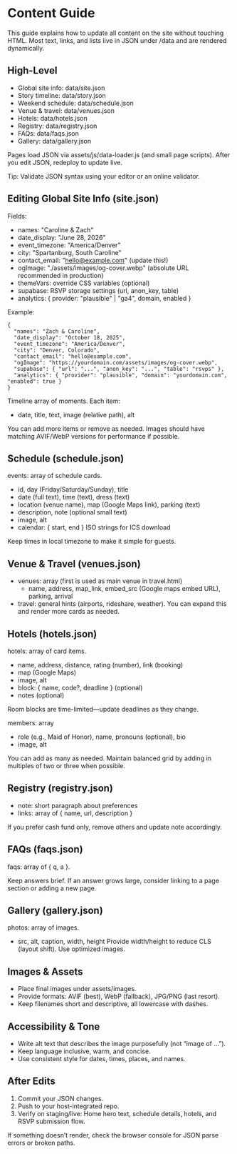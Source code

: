 # Content Guide

This guide explains how to update all content on the site without touching HTML. Most text, links, and lists live in JSON under /data and are rendered dynamically.

## High-Level

- Global site info: data/site.json
- Story timeline: data/story.json
- Weekend schedule: data/schedule.json
- Venue & travel: data/venues.json
- Hotels: data/hotels.json
- Registry: data/registry.json
- FAQs: data/faqs.json
- Gallery: data/gallery.json

Pages load JSON via assets/js/data-loader.js (and small page scripts). After you edit JSON, redeploy to update live.

Tip: Validate JSON syntax using your editor or an online validator.

## Editing Global Site Info (site.json)

Fields:
- names: "Caroline & Zach"
- date_display: "June 28, 2026"
- event_timezone: "America/Denver"
- city: "Spartanburg, South Caroline"
- contact_email: "hello@example.com" (update this!)
- ogImage: "./assets/images/og-cover.webp" (absolute URL recommended in production)
- themeVars: override CSS variables (optional)
- supabase: RSVP storage settings (url, anon_key, table)
- analytics: { provider: "plausible" | "ga4", domain, enabled }

Example:
```
{
  "names": "Zach & Caroline",
  "date_display": "October 18, 2025",
  "event_timezone": "America/Denver",
  "city": "Denver, Colorado",
  "contact_email": "hello@example.com",
  "ogImage": "https://yourdomain.com/assets/images/og-cover.webp",
  "supabase": { "url": "...", "anon_key": "...", "table": "rsvps" },
  "analytics": { "provider": "plausible", "domain": "yourdomain.com", "enabled": true }
}
```

<!-- Our Story section removed -->

Timeline array of moments. Each item:
- date, title, text, image (relative path), alt

You can add more items or remove as needed. Images should have matching AVIF/WebP versions for performance if possible.

## Schedule (schedule.json)

events: array of schedule cards.
- id, day (Friday/Saturday/Sunday), title
- date (full text), time (text), dress (text)
- location (venue name), map (Google Maps link), parking (text)
- description, note (optional small text)
- image, alt
- calendar: { start, end } ISO strings for ICS download

Keep times in local timezone to make it simple for guests.

## Venue & Travel (venues.json)

- venues: array (first is used as main venue in travel.html)
  - name, address, map_link, embed_src (Google maps embed URL), parking, arrival
- travel: general hints (airports, rideshare, weather). You can expand this and render more cards as needed.

## Hotels (hotels.json)

hotels: array of card items.
- name, address, distance, rating (number), link (booking)
- map (Google Maps)
- image, alt
- block: { name, code?, deadline } (optional)
- notes (optional)

Room blocks are time-limited—update deadlines as they change.

members: array
- role (e.g., Maid of Honor), name, pronouns (optional), bio
- image, alt

You can add as many as needed. Maintain balanced grid by adding in multiples of two or three when possible.

## Registry (registry.json)

- note: short paragraph about preferences
- links: array of { name, url, description }

If you prefer cash fund only, remove others and update note accordingly.

## FAQs (faqs.json)

faqs: array of { q, a }.

Keep answers brief. If an answer grows large, consider linking to a page section or adding a new page.

## Gallery (gallery.json)

photos: array of images.
- src, alt, caption, width, height
Provide width/height to reduce CLS (layout shift). Use optimized images.

## Images & Assets

- Place final images under assets/images.
- Provide formats: AVIF (best), WebP (fallback), JPG/PNG (last resort).
- Keep filenames short and descriptive, all lowercase with dashes.

## Accessibility & Tone

- Write alt text that describes the image purposefully (not “image of …”).
- Keep language inclusive, warm, and concise.
- Use consistent style for dates, times, places, and names.

## After Edits

1) Commit your JSON changes.
2) Push to your host-integrated repo.
3) Verify on staging/live: Home hero text, schedule details, hotels, and RSVP submission flow.

If something doesn’t render, check the browser console for JSON parse errors or broken paths.
